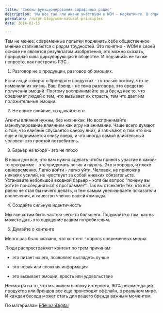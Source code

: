 ```yaml
---
title: 'Законы функционирования сарафанных радио'
description: 'Мы все так или иначе участвуем в WOM - маркетинге. В определенном смысле, это отец вcех социальных медиа, они всего лишь один из инструментов. Это старейший и мощнейший инструмент маркетинга, эволюционно укорененный, можно сказать - потому что даже обезьяны начинают делать что-то если видят что другие обезьяны делают это.'
permalink: /ru/pr-blog/wom-natural-principles
date: 2014-02-15

---
```


Тем не менее, современные попытки подчинить  себе общественное мнение сталкиваются с рядом трудностей. Это понятно - WOM в своей основе не является результатом изобретения, это можно сказать, природная сила циркулирующая в обществе. И подчинить ее также непросто, как построить ГЭС.

1. Разговор не о продукции, разговор об эмоциях.

Если люди говорят о брендах и продуктах - то только потому, что те изменили их жизнь. Ваш бренд - не тема разговора, это средство получения эмоций. Поэтому воспринимайте ваш бренд как то, что соединяет людей с тем, что вызывает их страсть, тем что дает им положительные эмоции.

2. Не ищите влияние, создавайте его.

Агенты влияния нужны, без них никак. Но воспринимайте манипулирование влиянием как игру на внимание. Чаще всего думают о том, что влияние спускается сверху вниз, и забывают о том что оно еще и поднимается снизу вверх, и что иногда самый влиятельный человек-  это простой потребитель.

3. Барьер на входе - это не плохо

В наши дни все, что вам нужно сделать чтобы принять участие в какой-то программе - это придумать логин и пароль. Это и хорошо, и плохо одновременно. Легко войти - легко уйти. Человек, не приложив никаких усилий, не чувствует за собой никаких обязательств. Установите небольшой входной барьер - хотя бы вопрос "почему вы хотите присоединиться к программе?". Так вы отсекаете тех, кто все равно не стал бы ничего делать, и тем самым увеличиваете показатели вовлечения, и качество членов вашей команды.

4. Создайте сильную идентичность

Мы все хотим быть частью чего-то большего. Подумайте о том, как вы можете дать это ощущение вашим потребителям.

5. Думайте о контенте

Много раз было сказано, что контент - король современных медиа.

Люди  распространяют контент по трем причинам:

 - это питает их эго, позволяет выглядеть лучше

 - это новая или сложная информация

- это вызывает эмоции: ярость или удовольствие

Несмотря на то, что мы живем в эпоху интернета, 90% рекомендаций продуктов или брендов все еще происходят оффлайн, в реальном мире. И каждая беседа может стать для вашего бренда важным моментом.

По материалам <a href="http://www.edelmandigital.com/2014/03/27/friday5-truths-for-a-successful-word-of-mouth-program">EdelmanDigital</a>

